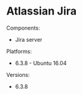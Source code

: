 # Atlassian Jira


Components:

* Jira server

Platforms:

* 6.3.8 - Ubuntu 16.04

Versions:

* 6.3.8
